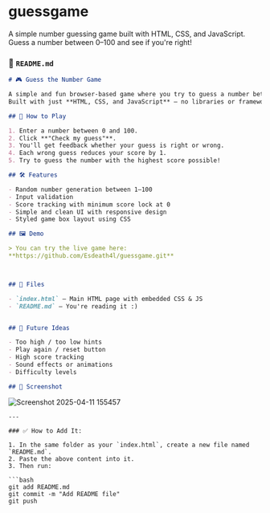 # guessgame
A simple number guessing game built with HTML, CSS, and JavaScript.   Guess a number between 0–100 and see if you're right!

### 📄 `README.md`

```markdown
# 🎮 Guess the Number Game

A simple and fun browser-based game where you try to guess a number between 0 and 100! 🎯  
Built with just **HTML, CSS, and JavaScript** – no libraries or frameworks.

## 🚀 How to Play

1. Enter a number between 0 and 100.
2. Click **"Check my guess"**.
3. You'll get feedback whether your guess is right or wrong.
4. Each wrong guess reduces your score by 1.
5. Try to guess the number with the highest score possible!

## 🛠️ Features

- Random number generation between 1–100
- Input validation
- Score tracking with minimum score lock at 0
- Simple and clean UI with responsive design
- Styled game box layout using CSS

## 🖼️ Demo

> You can try the live game here:  
**https://github.com/Esdeath4l/guessgame.git**



## 📁 Files

- `index.html` – Main HTML page with embedded CSS & JS
- `README.md` – You're reading it :)


## 🧠 Future Ideas

- Too high / too low hints
- Play again / reset button
- High score tracking
- Sound effects or animations
- Difficulty levels

## 📸 Screenshot
```
![Screenshot 2025-04-11 155457](https://github.com/user-attachments/assets/3083c73b-bf5b-4e31-9291-0050b01bccca)

```
---

### ✅ How to Add It:

1. In the same folder as your `index.html`, create a new file named `README.md`.
2. Paste the above content into it.
3. Then run:

```bash
git add README.md
git commit -m "Add README file"
git push
```
